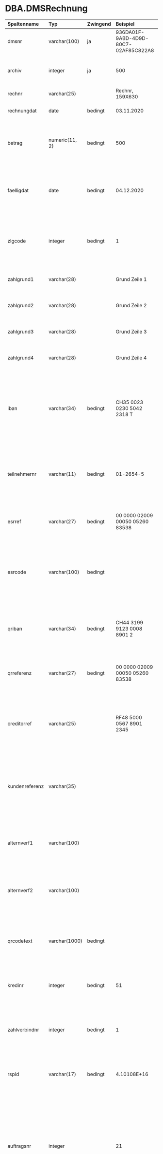 # DBA.DMSRechnung

|Spaltenname|Typ|Zwingend|Beispiel|Kommentar|
|:----------|:--|:-------|:-------|:--------|
dmsnr|varchar(100)|ja|936DA01F-9ABD-4D9D-80C7-02AF85C822A8|Eindeutige Identifikation eines Dokuments aus DMS
|archiv|integer|ja|500|Die Archivnr wird von Rimo R5 vergeben, kann dort jedoch im Rahmen der E-Dossier Archive frei definiert werden
|rechnr|varchar(25)||Rechnr, 159X630|Rechnungsnummer
|rechnungdat|date|bedingt|03.11.2020|Rechnungsdatum<br>zwingend für automatischen Import
|betrag|numeric(11, 2)|bedingt|500|Rechnungsbetrag oder Gutschriftsbetrag<br>Betrag immer > 0.00 und inkl. MWST (brutto) erwartet<br>zwingend für automatischen Import
|faelligdat|date|bedingt|04.12.2020|Fälligkeitsdatum der Rechnung<br>faelligdat hat Priorität vor zlgcode wenn beides geliefert wird.<br>zwingend für automatischen Import, wenn zlgcode leer ist
|zlgcode|integer|bedingt|1|Zahlungscode (Codeliste gemäss vDMSZahlungscode). faelligdat hat Priorität vor zlgcode.<br>zwingend für automatischen Import, wenn faelligdat leer ist
|zahlgrund1|varchar(28)||Grund Zeile 1|Detailangaben zum Zahlungsauftrag.<br>nur für DMSDokutypnr = 1 Rechnung sinnvoll
|zahlgrund2|varchar(28)||Grund Zeile 2|Detailangaben zum Zahlungsauftrag.<br>nur für DMSDokutypnr = 1 Rechnung sinnvoll
|zahlgrund3|varchar(28)||Grund Zeile 3|Detailangaben zum Zahlungsauftrag.<br>nur für DMSDokutypnr = 1 Rechnung sinnvoll
|zahlgrund4|varchar(28)||Grund Zeile 4|Detailangaben zum Zahlungsauftrag.<br>nur für DMSDokutypnr = 1 Rechnung sinnvoll
|iban|varchar(34)|bedingt|CH35 0023 0230 5042 2318 T|Zahlungstypen: roter Einzahlungsschein, QR Rechnung mit IBAN, QR Rechnung mit Creditor Reference<br>zwingend für automatischen Import, wenn zahlverbindnr leer ist<br>oder bei QR Rechnung, wenn qrcodetext und zahlverbindnr leer ist
|teilnehmernr|varchar(11)|bedingt|01-2654-5|Zahlungstypen: oranger Einzahlungsschein (ESR)<br>Alternativ zu zahlverbindnr oder esrcode<br>zwingend für automatischen Import, wenn zahlverbindnr und esrcode leer sind
|esrref|varchar(27)|bedingt|00 0000 02009 00050 05260 83538|Zahlungstypen: oranger Einzahlungsschein (ESR)<br>Alternativ zu esrcode<br>zwingend für automatischen Import, wenn esrcode leer ist
|esrcode|varchar(100)|bedingt||Zahlungstypen: oranger Einzahlungsschein (ESR)<br>Prioritär gegenüber zahlverbindnr und teilnehmernr/esrref<br>zwingend für automatischen Import, wenn zahlverbindnr und teilnehmernr/esrref leer sind/td>
|qriban|varchar(34)|bedingt|CH44 3199 9123 0008 8901 2|Zahlungstypen: QR Rechnung mit QRR<br>Alternativ zu zahlverbindnr oder qrtext<br>zwingend für automatischen Import, wenn zahlverbindnr und qrtext leer
|qrreferenz|varchar(27)|bedingt|00 0000 02009 00050 05260 83538|Zahlungstypen: QR Rechnung mit QR<br>Alternativ zu qrtext<br>zwingend für automatischen Import, wenn qrtext leer
|creditorref|varchar(25)||RF48 5000 0567 8901 2345|Alternativ zu qrcodetext<br>SCOR (Structured Creditor Reference) nach ISO 11649<br>Unstrukturierte Mitteilung gemäss QR Code Feld:<br>QRCH<br>+RmtInf<br>++AddInf<br>+++Ustrd
|kundenreferenz|varchar(35)|||Alternativ zu qrcodetext<br>Kundenreferenz gemäss Rechnungsinformationen im QR-Code Feld:<br>QRCH<br>+RmtInf<br>++AddInf<br>+++StrdBkgInf<br>gemäss Kundenrefernz = Swico Tag /20/
|alternverf1|varchar(100)|||Alternativ zu qrcodetext<br>String für alternatives Verfahren gemäss Rechnungsinformationen im QR-Code Feld Zeile 1:<br>QRCH<br>+AltPmtInf<br>++AltPmt
|alternverf2|varchar(100)|||Alternativ zu qrcodetext<br>String für alternatives Verfahren gemäss Rechnungsinformationen im QR-Code Feld Zeile 2:<br>QRCH<br>+AltPmtInf
|qrcodetext|varchar(1000)|bedingt||Gesamter QR Code als String (wird beim Import als Daten ausgelesen)<br>Alternativ zu allen Detailfeldern<br>zwingend für automatischen Import, wenn iban oder qriban/qrreferenz leer
|kredinr|integer|bedingt|51|Kreditorennummer aus Rimo R5 Kreditorenstamm.<br>zwingend für automatischen Import
|zahlverbindnr|integer|bedingt|1|Zahlverbindungsnummer aus Rimo R5 Zahlverbindungsstamm (View vDMSKreditorZahlverb)<br>zwingend für automatischen Import, wenn iban oder teilnehmernr oder
|rspid|varchar(17)|bedingt|4.10108E+16|RS-PID für E-Rechnungssteller<br>zwingend für automatischen Import einer E-Rechnung
|auftragsnr|integer||21|Legacy-Feld/bitte nicht mehr abfüllen<br><br>Auftragsnummer gemäss View vDMSAuftrag. Der Auftrag wird im Rimo R5 bei Rechnungsimport erledigt.<br><br>Wird neu von dmskontierung.auftragsnr übersteuert / keine Eingabe-Validierung mehr (ungültiger Eintrag erzeugt Importfehler 600 und verhindert den automatischen DMS Belegimport)
|ohnezahlung|char(1)||Y|Die Rechnung direkt nach dem Import auf Status "nicht zahlen" setzen (bei "Y", Default = "N"). Funktionalität ab 5.4.2.698 implementiert
|fehlercode|integer|||Wird von Rimo R5 abgefüllt. Gemäss  [Fehlercodeliste](/_staging%20area/fehlercodes.md).
|erfuser|varchar(20)|||Erfassungsuser
|erfdat|timestamp|||Erfassungsdatum
|beauser|varchar(20)|||Letzer Bearbeitungsuser
|beadat|timestamp|||Letztes Bearbeitungsdatum
|satzid|integer|||wird nur von Rimo R5 verwendet


*alle folgenden Personendaten sind nur zu liefern, wenn die Schnittstelle für automatischen Kreditorenabgleich aktiviert ist*

|Spaltenname|Typ|Zwingend|Beispiel|Kommentar|
|:----------|:--|:-------|:-------|:--------|
|extkredinr|integer||9647|Kreditorennummer gemäss Drittsystem
|persartnr|integer||1|Art der Person gemäss vDMSPersart
|anredenr|integer||2|Anrede der Person gemäss vDMSAnrede. Funktionalität aktuell noch nicht immplementiert
|vorname|varchar(30)||Hans|zwingend für automatischen Import einer neuen Person, wenn natürliche Person
|name|varchar(40)||Muster|zwingend für automatischen Import einer neuen Person, wenn natürliche Person
|nambezeichnung|varchar(40)|bedingt|Muster AG|Wenn PERSART = jur. Person<br>zwingend für automatischen Import einer neuen Person, wenn juristische Person
|namzusatz2|varchar(30)||Filiale Zürich|nur wenn juristische Person
|namzusatz3|varchar(30)||Hauswartung|
|strasse|varchar(30)|bedingt|Müsterliweg 1|Strasse und Nr.<br>zwingend für automatischen Import einer neuen Person, wenn postfach leer
|postfach|varchar(30)|bedingt|Postfach 1|Postfach, zwingend für automatischen Import einer neuen Person, wenn strasse leer ist
|plz|varchar(10)|bedingt|8000|Postleitzahl, zwingend für automatischen Import einer neuen Person
|ort|varchar(30)|bedingt|Zürich|Ortschaft, zwingend für automatischen Import einer neuen Person
|kanton|varchar(5)||ZH|Kanton (Kürzel)
|landkbez|varchar(2)|bedingt|CH|zwingend für automatischen Import einer neuen Person
|telefon|varchar(60)||044 812 25 68|
|mobile|varchar(60)||079 868 41 35|
|email|varchar(254)||in-fo@musterag.ch|
|fax|varchar(60)||044 812 25 99|
|regnrmwst|varchar(20)||CHE-123.456.789 MWST|
|unternehmensid|varchar(15)||CHE-123.456.789|
